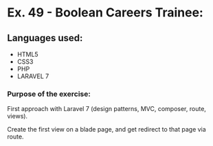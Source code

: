 # Ex. 49 - Boolean Careers Trainee:

## Languages used:

- HTML5
- CSS3
- PHP
- LARAVEL 7

### Purpose of the exercise:

First approach with Laravel 7 (design patterns, MVC, composer, route, views).

Create the first view on a blade page, and get redirect to that page via route.
